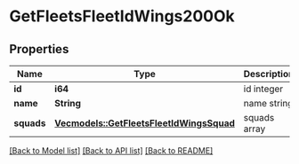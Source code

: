 # GetFleetsFleetIdWings200Ok

## Properties

Name | Type | Description | Notes
------------ | ------------- | ------------- | -------------
**id** | **i64** | id integer | 
**name** | **String** | name string | 
**squads** | [**Vec<models::GetFleetsFleetIdWingsSquad>**](get_fleets_fleet_id_wings_squad.md) | squads array | 

[[Back to Model list]](../README.md#documentation-for-models) [[Back to API list]](../README.md#documentation-for-api-endpoints) [[Back to README]](../README.md)


